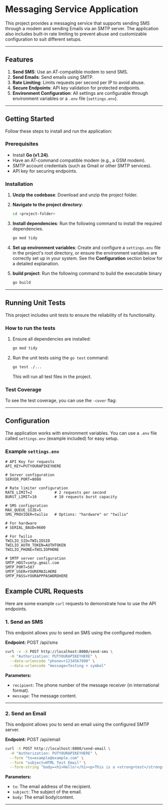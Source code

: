 # Messaging Service Application

This project provides a messaging service that supports sending SMS through a modem and sending Emails via an SMTP server. The application also includes built-in rate limiting to prevent abuse and customizable configuration to suit different setups.

---

## Features

1. **Send SMS**: Use an AT-compatible modem to send SMS.
2. **Send Emails**: Send emails using SMTP.
3. **Rate Limiting**: Limits requests per second per IP to avoid abuse.
4. **Secure Endpoints**: API key validation for protected endpoints.
5. **Environment Configuration**: All settings are configurable through environment variables or a `.env` file (`settings.env`).

---

## Getting Started

Follow these steps to install and run the application:

### Prerequisites

- Install **Go (v1.24)**.
- Have an AT-command compatible modem (e.g., a GSM modem).
- SMTP account credentials (such as Gmail or other SMTP services).
- API key for securing endpoints.

### Installation

1. **Unzip the codebase**:
   Download and unzip the project folder.

2. **Navigate to the project directory**:
   ```bash
   cd <project-folder>
   ```

3. **Install dependencies**:
   Run the following command to install the required dependencies.
   ```bash
   go mod tidy
   ```

4. **Set up environment variables**:
   Create and configure a `settings.env` file in the project's root directory, or ensure the environment variables are correctly set up in your system. See the **Configuration** section below for a detailed explanation.


5. **build project**:
   Run the following command to build the executable binary
   ```bash
   go build
   ```
---

## Running Unit Tests

This project includes unit tests to ensure the reliability of its functionality.

### How to run the tests

1. Ensure all dependencies are installed:
   ```bash
   go mod tidy
   ```

2. Run the unit tests using the `go test` command:
   ```bash
   go test ./...
   ```

   This will run all test files in the project.

### Test Coverage
To see the test coverage, you can use the `-cover` flag:

---

## Configuration

The application works with environment variables. You can use a `.env` file called `settings.env` (example included) for easy setup.

### Example `settings.env`
```
# API Key for requests
API_KEY=PUTYOURAPIKEYHERE

# Server configuration
SERVER_PORT=8080

# Rate limiter configuration
RATE_LIMIT=2          # 2 requests per second
BURST_LIMIT=10        # 10 requests burst capacity

# SMS configuration
MAX_QUEUE_SIZE=5
SMS_PROVIDER=twilio   # Options: "hardware" or "twilio"

# For hardware
# SERIAL_BAUD=9600

# For Twilio
TWILIO_SID=TWILIOSID
TWILIO_AUTH_TOKEN=AUTHTOKEN
TWILIO_PHONE=TWILIOPHONE

# SMTP server configuration
SMTP_HOST=smtp.gmail.com
SMTP_PORT=587
SMTP_USER=YOUREMAILHERE
SMTP_PASS=YOURAPPPASWORDHERE
```

## Example CURL Requests

Here are some example `curl` requests to demonstrate how to use the API endpoints.

### 1. Send an SMS
This endpoint allows you to send an SMS using the configured modem.

**Endpoint:**
POST /api/sms

```bash
curl -v -X POST http://localhost:8080/send-sms \
  -H "Authorization: PUTYOURAPIKEYHERE" \
  --data-urlencode "phone=+1234567890" \
  --data-urlencode "message=Testing + symbol"
```

**Parameters:**
- `recipient`: The phone number of the message receiver (in international format).
- `message`: The message content.

---

### 2. Send an Email
This endpoint allows you to send an email using the configured SMTP server.

**Endpoint:** POST /api/email

```bash
curl -X POST http://localhost:8080/send-email \
  -H "Authorization: PUTYOURAPIKEYHERE" \
  --form "to=example@example.com" \
  --form "subject=HTML Test Email" \
  --form-string "body=<h1>Hello!</h1><p>This is a <strong>test</strong> email with <a href='https://example.com'>HTML content</a>.</p>"
```

**Parameters:**
- `to`: The email address of the recipient.
- `subject`: The subject of the email.
- `body`: The email body/content.

---

